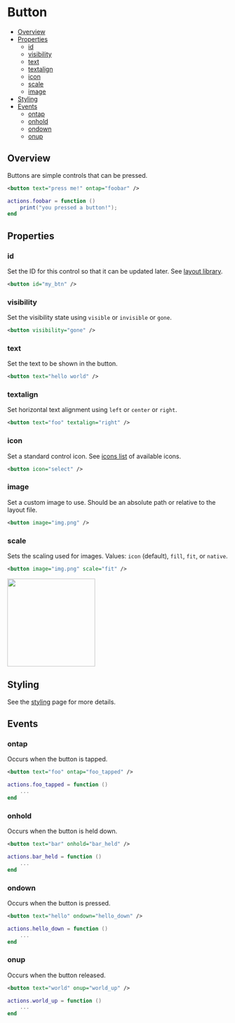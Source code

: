 ﻿
# Button
* [Overview](#overview)
* [Properties](#properties)
	* [id](#id)
	* [visibility](#visibility)
	* [text](#text)
	* [textalign](#textalign)
	* [icon](#icon)
	* [scale](#scale)
	* [image](#image)
* [Styling](#styling)
* [Events](#events)
	* [ontap](#ontap)
	* [onhold](#onhold)
	* [ondown](#ondown)
	* [onup](#onup)



## Overview
Buttons are simple controls that can be pressed.

````xml
<button text="press me!" ontap="foobar" />
````

````lua
actions.foobar = function ()
	print("you pressed a button!");
end
````



## Properties



### id
Set the ID for this control so that it can be updated later. See [layout library](/libs/layout.md).

````xml
<button id="my_btn" />
````



### visibility
Set the visibility state using ``visible`` or ``invisible`` or ``gone``.

````xml
<button visibility="gone" />
````



### text
Set the text to be shown in the button.

````xml
<button text="hello world" />
````



### textalign
Set horizontal text alignment using ``left`` or ``center`` or ``right``.

````xml
<button text="foo" textalign="right" />
````



### icon
Set a standard control icon. See [icons list](/res/icons.md) of available icons.

````xml
<button icon="select" />
````


### image
Set a custom image to use. Should be an absolute path or relative to the layout file.

````xml
<button image="img.png" />
````



### scale
Sets the scaling used for images. Values: ``icon`` (default), ``fill``, ``fit``, or ``native``.

````xml
<button image="img.png" scale="fit" />
````

<img src="http://s3.amazonaws.com/unifiedremote-community-uploads/6774bef3-d6db-453f-8f10-16af2fdd3d29.png" width="200" />


## Styling
See the [styling](styling.md) page for more details.



## Events



### ontap
Occurs when the button is tapped.

````xml
<button text="foo" ontap="foo_tapped" />
````

````lua
actions.foo_tapped = function ()
    ...
end
````



### onhold
Occurs when the button is held down.

````xml
<button text="bar" onhold="bar_held" />
````

````lua
actions.bar_held = function ()
    ...
end
````



### ondown
Occurs when the button is pressed.

````xml
<button text="hello" ondown="hello_down" />
````

````lua
actions.hello_down = function ()
    ...
end
````



### onup
Occurs when the button released.

````xml
<button text="world" onup="world_up" />
````

````lua
actions.world_up = function ()
    ...
end
````


